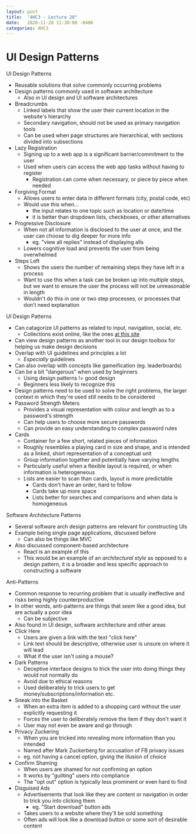 ```yaml
---
layout: post
title:  "4HC3 - Lecture 28"
date:   2020-11-20 11:30:00 -0400
categories: 4HC3
---
```


UI Design Patterns
===

UI Design Patterns
- Reusable solutions that solve commonly occurring problems
- Design patterns commonly used in software architecture
    - Also in UI design and UI software architectures
- Breadcrumbs
    - Linked labels that show the user their current location in the website's hierarchy 
    - Secondary navigation, should not be used as primary navigation tools
    - Can be used when page structures are hierarchical, with sections divided into subsections
- Lazy Registration
    - Signing up to a web app is a significant barrier/commitment to the user
    - Used when users can access the web app tasks without having to register
        - Registration can come when necessary, or piece by piece when needed
- Forgiving Format
    - Allows users to enter data in different formats (city, postal code, etc)
    - Would use this when... 
        - the input relates to one topic such as location or date/time
        - it is better than dropdown lists, checkboxes, or other alternatives
- Progressive Disclosure
    - When not all information is disclosed to the user at once, and the user can choose to dig deeper for more info
        - eg. "view all replies" instead of displaying alls
    - Lowers cognitive load and prevents the user from being overwhelmed
- Steps Left
    - Shows the users the number of remaining steps they have left in a process
    - Want to use this when a task can be broken up into multiple steps, but we want to ensure the user the process will not be unreasonable in length
    - Wouldn't do this in one or two step processes, or processes that don't need explanation

UI Design Patterns
- Can catagorize UI patterns as related to input, navigation, social, etc.
    - Collections exist online, like the ones [at this site](ui-patterns.com/patterns)
- Can view design patterns as another tool in our design toolbox for helping us make design decisions
- Overlap with UI guidelines and principles a lot
    - *Especially* guidelines
- Can also overlap with concepts like gameification (eg. leaderboards)
- Can be a bit "dangerous" when used by beginners
    - Using design patterns != good design
    - Beginners less likely to recognize this
- Design patterns need to be used to solve the right problems, the larger context in which they're used still needs to be considered
- Password Strength Meters
    - Provides a visual representation with colour and length as to a password's strength
    - Can help users to choose more secure passwords
    - Can provide an easy understanding to complex password rules
- Cards
    - Container for a few short, related pieces of information
    - Roughly resembles a playing card in size and shape, and is intended as a linked, short representation of a conceptual unit
    - Group information together and potentially have varying lengths
    - Particularly useful when a flexible layout is required, or when information is heterogeneous
    - Lists are easier to scan than cards, layout is more predictable
        - Cards don't have an order, hard to follow
        - Cards take up more space
        - Lists better for searches and comparisons and when data is homogeneous

Software Architecture Patterns
- Several software arch design patterns are relevant for constructing UIs
- Example being single page applications, discussed before
    - Can also be things like MVC
- Also discussed component-based architecture
    - React is an example of this
    - This would be an example of an *architectural style* as opposed to a design pattern, it is a broader and less specific approach to constructing a software

Anti-Patterns
- Common response to recurring problem that is usually ineffective and risks being highly counterproductive
- In other words, anti-patterns are things that *seem* like a good idea, but are actually a poor idea
    - Can be subjective
- Also found in UI design, software architecture and other areas
- Click Here
    - Users are given a link with the text "click here"
    - Link text should be descriptive, otherwise user is unsure on where it will lead
    - What if the user isn't using a mouse?
- Dark Patterns
    - Deceptive interface designs to trick the user into doing things they would not normally do
    - Avoid due to ethical reasons
    - Used deliberately to trick users to get money/subscriptions/information etc.
- Sneak into the Basket
    - When an extra item is added to a shopping card without the user explicitly requesting it
    - Forces the user to deliberately remove the item if they don't want it
    - User may not even be aware and go through
- Privacy Zuckering
    - When you are tricked into revealing more information than you intended
    - Named after Mark Zuckerberg for accusation of FB privacy issues
    - eg. not having a cancel option, giving the illusion of choice
- Confirm Shaming
    - When users are shamed for not confirming an option
    - It works by "guilting" users into compliance
    - The "opt out" option is typically less prominent or even hard to find
- Disguised Ads
    - Advertisements that look like they are content or navigation in order to trick you into clicking them
        - eg. "Start download" button ads
    - Takes users to a website where they'll be sold something
    - Often ads will look like a download button or some sort of desirable content